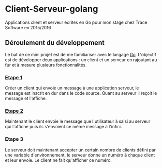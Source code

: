 # Client-Serveur-golang
Applications client et serveur écrites en Go pour mon stage chez Trace Software en 2015/2016

## Déroulement du développement

Le but de ce mini projet est de me familiariser avec le langage [Go](https://golang.org/). L'objectif est de développer deux applications : un client et un serveur en rajoutant au fur et à mesure plusieurs fonctionnalités.

### [Etape 1](https://github.com/Mistermatt007/Client-Serveur-golang/commit/1caaf88272593b718a067d4b63b660729f9611cc)
Créer un client qui envoie un message à une application serveur, le message est inscrit en dur dans le code source.
Quant au serveur il reçoit le message et l'affiche.

### [Etape 2](https://github.com/Mistermatt007/Client-Serveur-golang/commit/79c40449a6ab5d84ca2e49887f658ba72ba808ae)
Maintenant le client envoie le message que l'utilisateur à saisi au serveur qui l'affiche puis ils s'envoient ce même message à l'infini.

### Etape 3
Le serveur doit maintenant accepter un certain nombre de clients défini par une variable d'environnement, le serveur donne un numéro à chaque client et leur envoie. Le client ne fait qu'afficher ce numéro.
